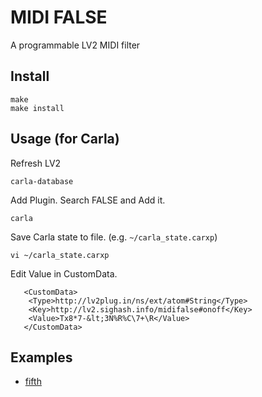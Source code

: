 # MIDI FALSE

A programmable LV2 MIDI filter

## Install

```
make
make install
```

## Usage (for Carla)

Refresh LV2

```
carla-database
```

Add Plugin. Search FALSE and Add it.

```
carla
```

Save Carla state to file. (e.g. `~/carla_state.carxp`)

```
vi ~/carla_state.carxp
```

Edit Value in CustomData.

```
   <CustomData>
    <Type>http://lv2plug.in/ns/ext/atom#String</Type>
    <Key>http://lv2.sighash.info/midifalse#onoff</Key>
    <Value>Tx8*7-&lt;3N%R%C\7+\R</Value>
   </CustomData>
```

## Examples

* [fifth](./examples/fifth.rb)
